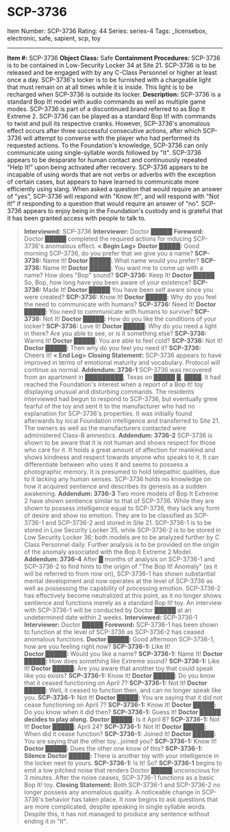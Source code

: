# SCP-3736
Item Number: SCP-3736
Rating: 44
Series: series-4
Tags: _licensebox, electronic, safe, sapient, scp, toy

---

**Item #:** SCP-3736
**Object Class:** Safe
**Containment Procedures:** SCP-3736 is to be contained in Low-Security Locker 34 at Site 21. SCP-3736 is to be released and be engaged with by any C-Class Personnel or higher at least once a day. SCP-3736's locker is to be furnished with a chargeable light that must remain on at all times while it is inside. This light is to be recharged when SCP-3736 is outside its locker.
**Description:** SCP-3736 is a standard Bop It! model with audio commands as well as multiple game modes. SCP-3736 is part of a discontinued brand referred to as Bop It Extreme 2. SCP-3736 can be played as a standard Bop It! with commands to twist and pull its respective cranks. However, SCP-3736's anomalous effect occurs after three successful consecutive actions, after which SCP-3736 will attempt to converse with the player who had performed its requested actions. To the Foundation's knowledge, SCP-3736 can only communicate using single-syllable words followed by "It".
SCP-3736 appears to be desparate for human contact and continuously repeated "Help It!" upon being activated after recovery. SCP-3736 appears to be incapable of using words that are not verbs or adverbs with the exception of certain cases, but appears to have learned to communicate more efficiently using slang. When asked a question that would require an answer of "yes", SCP-3736 will respond with "Know It!", and will respond with "Not It!" if responding to a question that would require an answer of "no". SCP-3736 appears to enjoy being in the Foundation's custody and is grateful that it has been granted access with people to talk to.
> **Interviewed:** SCP-3736
> **Interviewer:** Doctor █████
> **Foreword:** Doctor █████ completed the required actions for inducing SCP-3736's anomalous effect.
> **< Begin Log>**
> **Doctor █████:** Good morning SCP-3736, do you prefer that we give you a name?
> **SCP-3736:** Name It!
> **Doctor █████:** What name would you prefer?
> **SCP-3736:** Name It!
> **Doctor █████:** You want me to come up with a name? How does "Bop" sound?
> **SCP-3736:** Keep It!
> **Doctor █████** So, Bop, how long have you been aware of your existence?
> **SCP-3736:** Made It!
> **Doctor █████** You have been self aware since you were created?
> **SCP-3736:** Know It!
> **Doctor █████:** Why do you feel the need to communicate with humans?
> **SCP-3736:** Need It!
> **Doctor █████:** You need to communicate with humans to survive?
> **SCP-3736:** Not It!
> **Doctor █████:** How do you like the conditions of your locker?
> **SCP-3736:** Love It!
> **Doctor █████:** Why do you need a light in there? Are you able to see, or is it something else?
> **SCP-3736:** Warms It!
> **Doctor █████:** You are able to feel cold?
> **SCP-3736:** Not It!
> **Doctor █████:** Then why do you feel you need it?
> **SCP-3736:** Cheers It!
> **< End Log>**
> **Closing Statement:** SCP-3736 appears to have improved in terms of emotional maturity and vocabulary. Protocol will continue as normal.
**Addendum: 3736-1** SCP-3736 was recovered from an apartment in █████████, Texas on █████ █, ████. It had reached the Foundation's interest when a report of a Bop It! toy displaying unusual and disturbing commands. The residents interviewed had begun to respond to SCP-3736, but eventually grew fearful of the toy and sent it to the manufacturer who had no explanation for SCP-3736's properties. It was initially found afterwards by local Foundation intelligence and transferred to Site 21. The owners as well as the manufacturers contacted were administered Class-B amnestics.
**Addendum: 3736-2** SCP-3736 is shown to be aware that it is not human and shows respect for those who care for it. It holds a great amount of affection for mankind and shows kindness and respect towards anyone who speaks to it. It can differentiate between who uses it and seems to possess a photographic memory. It is presumed to hold telepathic qualities, due to it lacking any human senses. SCP-3736 holds no knowledge on how it acquired sentience and describes its genesis as a sudden awakening.
**Addendum: 3736-3** Two more models of Bop It Extreme 2 have shown sentience similar to that of SCP-3736. While they are shown to possess intelligence equal to SCP-3736, they lack any form of desire and show no emotion. They are to be classified as SCP-3736-1 and SCP-3736-2 and stored in Site 21. SCP-3736-1 is to be stored in Low Security Locker 35, while SCP-3736-2 is to be stored in Low Security Locker 36; both models are to be analyzed further by C Class Personnel daily. Further analysis is to be provided on the origin of the anomaly associated with the Bop It Extreme 2 Model.
**Addendum: 3736-4** After █ months of analysis on SCP-3736-1 and SCP-3736-2 to find hints to the origin of "The Bop It! Anomaly" (as it will be referred to from now on), SCP-3736-1 has shown substantial mental development and now operates at the level of SCP-3736 as well as possessing the capability of processing emotion. SCP-3736-2 has effectively become neutralized at this point, as it no longer shows sentience and functions merely as a standard Bop It! toy. An interview with SCP-3736-1 will be conducted by Doctor █████ at an undetermined date within 2 weeks.
> **Interviewed:** SCP-3736-1
> **Interviewer:** Doctor █████
> **Foreword:** SCP-3736-1 has been shown to function at the level of SCP-3736 as SCP-3736-2 has ceased anomalous functions.
> **Doctor █████:** Good afternoon SCP-3736-1, how are you feeling right now?
> **SCP-3736-1:** Like It!  
>  **Doctor █████:** Would you like a name?
> **SCP-3736-1:** Name It!
> **Doctor █████:** How does something like Extreme sound?
> **SCP-3736-1:** Like It!
> **Doctor █████:** Are you aware that another toy that could speak like you exists?
> **SCP-3736-1:** Know It!
> **Doctor █████:** Do you know that it ceased functioning on April 7?
> **SCP-3736-1:** Not It!
> **Doctor █████:** Well, it ceased to function then, and can no longer speak like you.
> **SCP-3736-1:** Not It!
> **Doctor █████:** You are saying that it did not cease functioning on April 7?
> **SCP-3736-1:** Know It!
> **Doctor █████:** Do you know when it did then?
> **SCP-3736-1:** Guess It!
> **Doctor █████ decides to play along.**
> **Doctor █████:** Is it April 8?
> **SCP-3736-1:** Not It!
> **Doctor █████:** April 24?
> **SCP-3736-1:** Not It!
> **Doctor █████:** When did it cease function?
> **SCP-3736-1:** Joined It!
> **Doctor █████:** You are saying that the other toy…joined you?
> **SCP-3736-1:** Know It!
> **Doctor █████:** Does the other one know of this?
> **SCP-3736-1:** **Silence**
> **Doctor █████:** There is another toy with your intelligence in the locker next to yours.
> **SCP-3736-1:** Is It! So?
> **SCP-3736-1** begins to emit a low pitched noise that renders Doctor █████ unconscious for 3 minutes. After the noise ceases, SCP-3736-1 functions as a basic Bop It! toy.
> **Closing Statement:** Both SCP-3736-1 and SCP-3736-2 no longer possess any anomalous quality. A noticeable change in SCP-3736's behavior has taken place. It now begins to ask questions that are more complicated, despite speaking in single syllable words. Despite this, it has not managed to produce any sentence without ending it in "It".